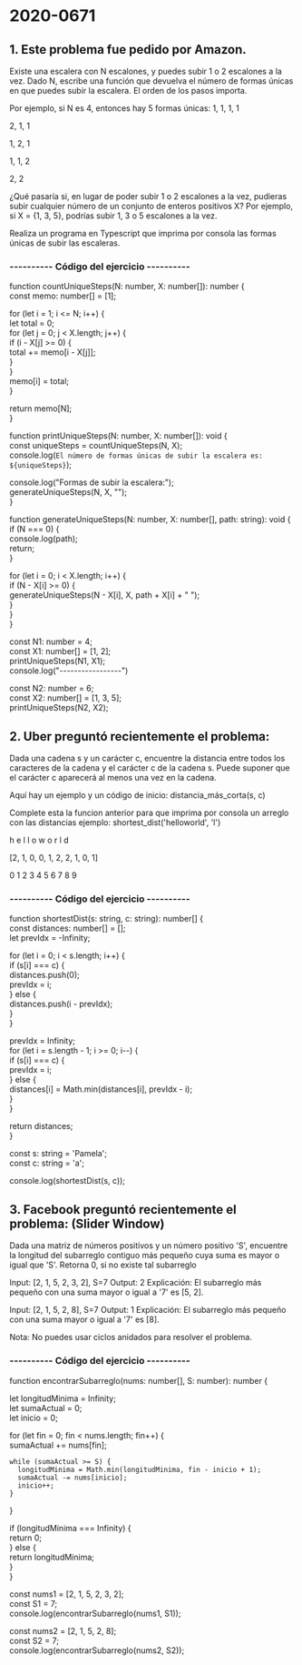 # 2020-0671 

## 1. Este problema fue pedido por Amazon.
Existe una escalera con N escalones, y puedes subir 1 o 2 escalones a la vez. Dado N, escribe una función que devuelva el número de formas únicas en que puedes subir la escalera. El orden de los pasos importa.

Por ejemplo, si N es 4, entonces hay 5 formas únicas:
1, 1, 1, 1

2, 1, 1

1, 2, 1

1, 1, 2

2, 2

¿Qué pasaría si, en lugar de poder subir 1 o 2 escalones a la vez, pudieras subir cualquier número de un conjunto de enteros positivos X? Por ejemplo, si X = {1, 3, 5}, podrías subir 1, 3 o 5 escalones a la vez.

Realiza un programa en Typescript que imprima por consola las formas únicas de subir las escaleras.

### ---------- Código del ejercicio ----------

function countUniqueSteps(N: number, X: number[]): number {                                    
  const memo: number[] = [1];

  for (let i = 1; i <= N; i++) {                                                                
    let total = 0;                                                                              
    for (let j = 0; j < X.length; j++) {                                                          
      if (i - X[j] >= 0) {                                                                      
        total += memo[i - X[j]];                                                                   
        }                                                                                          
      }                                                                                      
    memo[i] = total;                                                                               
  }

  return memo[N];                                                                                  
}

function printUniqueSteps(N: number, X: number[]): void {                                      
  const uniqueSteps = countUniqueSteps(N, X);                                         
  console.log(`El número de formas únicas de subir la escalera es: ${uniqueSteps}`);

  console.log("Formas de subir la escalera:");                         
  generateUniqueSteps(N, X, "");                                                                   
}

function generateUniqueSteps(N: number, X: number[], path: string): void {                        
  if (N === 0) {                                                                   
    console.log(path);                                                                        
    return;                                                                                        
}

  for (let i = 0; i < X.length; i++) {                                                            
    if (N - X[i] >= 0) {                                                        
      generateUniqueSteps(N - X[i], X, path + X[i] + " ");                                         
    }                                                                                              
  }                                                                                                
}

const N1: number = 4;                                                                         
const X1: number[] = [1, 2];                                                      
printUniqueSteps(N1, X1);                                                                
console.log("-----------------")

const N2: number = 6;                                                                          
const X2: number[] = [1, 3, 5];                                                  
printUniqueSteps(N2, X2);




## 2. Uber preguntó recientemente el problema:
Dada una cadena s y un carácter c, encuentre la distancia entre todos los caracteres de la cadena y el carácter c de la cadena s. Puede suponer que el carácter c aparecerá al menos una vez en la cadena.

Aquí hay un ejemplo y un código de inicio:
distancia_más_corta(s, c)

Complete esta la funcion anterior para que imprima por consola un arreglo con las distancias ejemplo:
shortest_dist('helloworld', 'l')

h e l l o w o r l d

[2, 1, 0, 0, 1, 2, 2, 1, 0, 1]

0 1 2 3 4 5 6 7 8 9

### ---------- Código del ejercicio ----------

function shortestDist(s: string, c: string): number[] {                                                                                                                
  const distances: number[] = [];                                                                                                                                          
  let prevIdx = -Infinity;

  for (let i = 0; i < s.length; i++) {                                                           
    if (s[i] === c) {                                                                        
      distances.push(0);                                                                    
      prevIdx = i;                                                                                
      } else {                                                                        
      distances.push(i - prevIdx);                                                                
      }                                                                                            
}

  prevIdx = Infinity;                                                                            
  for (let i = s.length - 1; i >= 0; i--) {                                                      
  if (s[i] === c) {                                                                          
    prevIdx = i;                                                                                  
  } else {                                                                              
    distances[i] = Math.min(distances[i], prevIdx - i);                                            
  }                                                                                                
}

  return distances;                                                                                
}

const s: string = 'Pamela';                                                                    
const c: string = 'a';

console.log(shortestDist(s, c)); 




## 3. Facebook preguntó recientemente el problema: (Slider Window)
Dada una matriz de números positivos y un número positivo 'S', encuentre la longitud del subarreglo contiguo más pequeño cuya suma es mayor o igual que 'S'. Retorna 0, si no existe tal subarreglo

Input: [2, 1, 5, 2, 3, 2], S=7
Output: 2
Explicación: El subarreglo más pequeño con una suma mayor o igual a '7' es [5, 2].

Input: [2, 1, 5, 2, 8], S=7
Output: 1
Explicación: El subarreglo más pequeño con una suma mayor o igual a '7' es [8].

Nota: No puedes usar ciclos anidados para resolver el problema.

### ---------- Código del ejercicio ----------

function encontrarSubarreglo(nums: number[], S: number): number {
  
  let longitudMinima = Infinity;                                                                                                                                        
  let sumaActual = 0;                                                                                                                                                     
  let inicio = 0;

  for (let fin = 0; fin < nums.length; fin++) {                                              
    sumaActual += nums[fin];

    while (sumaActual >= S) {
      longitudMinima = Math.min(longitudMinima, fin - inicio + 1); 
      sumaActual -= nums[inicio]; 
      inicio++; 
    }
  }

  if (longitudMinima === Infinity) {                                                         
  return 0;                                                                                   
  } else {                                                                                   
  return longitudMinima;                                                                           
  }                                                                                                
}

const nums1 = [2, 1, 5, 2, 3, 2];                                                                
const S1 = 7;                                                                                    
console.log(encontrarSubarreglo(nums1, S1));


const nums2 = [2, 1, 5, 2, 8];                                                                     
const S2 = 7;                                                            
console.log(encontrarSubarreglo(nums2, S2)); 

